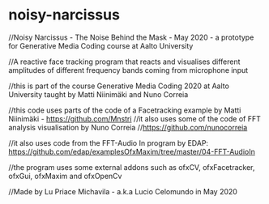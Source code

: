 # noisy-narcissus
 
//Noisy Narcissus - The Noise Behind the Mask - May 2020 - a prototype for Generative Media Coding course at Aalto University

//A reactive face tracking program that reacts and visualises different amplitudes of different frequency bands coming from microphone input

//this is part of the course Generative Media Coding 2020 at Aalto University taught by Matti Niinimäki and Nuno Correia

//this code uses parts of the code of a Facetracking example by Matti Niinimäki - https://github.com/Mnstri
//it also uses some of the code of FFT analysis visualisation by Nuno Correia
//https://github.com/nunocorreia

//it also uses code from the FFT-Audio In program by EDAP: https://github.com/edap/examplesOfxMaxim/tree/master/04-FFT-AudioIn

//the program uses some external addons such as ofxCV, ofxFacetracker, ofxGui, ofxMaxim and ofxOpenCv

//Made by Lu Priace Michavila - a.k.a Lucio Celomundo in May 2020
